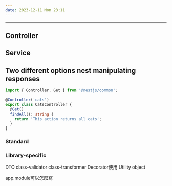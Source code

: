 ```yaml
---
date: 2023-12-11 Mon 23:11
---
```

---

## Controller


## Service


## Two different options nest manipulating responses

```typescript
import { Controller, Get } from '@nestjs/common';

@Controller('cats')
export class CatsController {
  @Get()
  findAll(): string {
    return 'This action returns all cats';
  }
}

```

### Standard


### Library-specific


DTO
	class-validator
	class-transformer
Decorator使用
Utility object

app.module可以怎麼寫